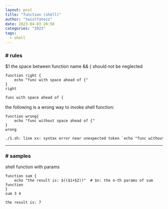 ```yaml
---
layout: post
title: "function (shell)"
author: "twistfatezz"
date: 2023-04-03 20:50
categories: "2023"
tags:
  - shell
---
```


### # rules
$1 the space between function name && { should not be neglected
```shell
function right {
    echo "func with space ahead of {"
}
right
```
```txt
func with space ahead of {
```
the following is a wrong way to invoke shell function:
```shell
function wrong{
    echo "func without space ahead of {"
}
wrong
```
```txt
./1.sh: line xx: syntax error near unexpected token `echo "func without space ahead of {"'
```

<hr>

### # samples
shell function with params
```shell
function sum {
    echo "the result is: $(($1+$2))"  # $n: the n-th params of sum function
}
sum 3 4
```
```txt
the result is: 7
```
